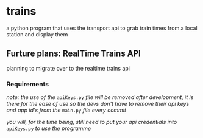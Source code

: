 # trains

a python program that uses the transport api to grab train times from a local station and display them 




## Furture plans: RealTime Trains API
planning to migrate over to the realtime trains api 




### Requirements
*note: the use of the* `apiKeys.py` *file will be removed after development, it is there for the ease of use so the devs don't have to remove their api keys and app id's from the* `main.py` *file every commit*

*you will, for the time being, still need to put your api credentials into* `apiKeys.py` *to use the programme*
